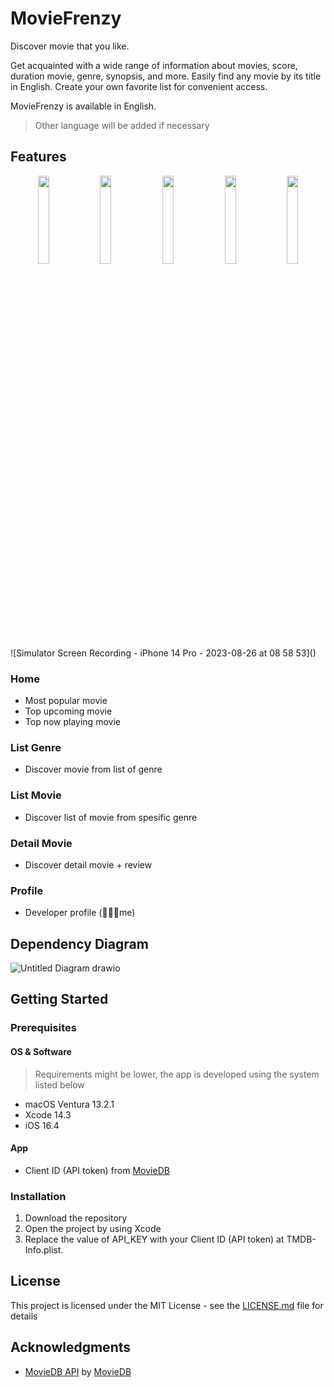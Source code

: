 # MovieFrenzy
Discover movie that you like.

Get acquainted with a wide range of information about movies, score, duration movie, genre, synopsis, and more. Easily find any movie by its title in English. Create your own favorite list for convenient access.

MovieFrenzy is available in English.
> Other language will be added if necessary

## Features
<p align="center">
  <img src="https://github.com/finnchristoffer/MovieDB-VIPER-Modular/assets/75067308/29373488-db98-4090-88aa-a0692bc0351c" width="19%">
  <img src="https://github.com/finnchristoffer/MovieDB-iOS-Modular/assets/75067308/eb423912-2aca-477f-88dd-5f689635f22b" width="19%">
  <img src="https://github.com/finnchristoffer/MovieDB-iOS-Modular/assets/75067308/119c7fea-4d92-4b66-b253-33c125bc040d" width="19%">
  <img src="https://github.com/finnchristoffer/MovieDB-iOS-Modular/assets/75067308/107cfd4a-2465-47dd-87e9-160990cdb173" width="19%">
  <img src="https://github.com/finnchristoffer/MovieDB-iOS-Modular/assets/75067308/f04913ab-0fc6-4c19-b1de-d455ad2c21c8" width="19%">
</p>
![Simulator Screen Recording - iPhone 14 Pro - 2023-08-26 at 08 58 53]()

### Home
- Most popular movie
- Top upcoming movie
- Top now playing movie

### List Genre
- Discover movie from list of genre

### List Movie
- Discover list of movie from spesific genre

### Detail Movie
- Discover detail movie + review

### Profile
- Developer profile (🧑🏻‍💻me)

## Dependency Diagram
![Untitled Diagram drawio](https://github.com/finnchristoffer/MovieDB-VIPER-Modular/assets/75067308/77853796-8fa0-43c9-991a-4ce09923ce79)

## Getting Started
### Prerequisites
#### OS & Software
> Requirements might be lower, the app is developed using the system listed below
* macOS Ventura 13.2.1
* Xcode 14.3
* iOS 16.4

#### App
* Client ID (API token) from [MovieDB](https://www.themoviedb.org/settings/api)

### Installation
1. Download the repository
2. Open the project by using Xcode
3. Replace the value of API_KEY with your Client ID (API token) at TMDB-Info.plist.

## License
This project is licensed under the MIT License - see the [LICENSE.md](https://github.com/finnchristoffer/MovieDB-iOS-Modular/blob/main/LICENSE) file for details

## Acknowledgments
* [MovieDB API](https://www.themoviedb.org/settings/api) by [MovieDB](https://www.themoviedb.org/)
